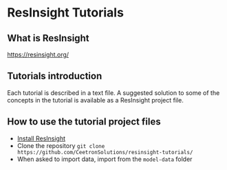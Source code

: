 # ResInsight Tutorials

## What is ResInsight

https://resinsight.org/

## Tutorials introduction
Each tutorial is described in a text file. A suggested solution to some of the concepts in the tutorial is available as a ResInsight project file. 

## How to use the tutorial project files

- [Install ResInsight](https://resinsight.org/getting-started/download-and-install/)
- Clone the repository  `git clone https://github.com/CeetronSolutions/resinsight-tutorials/`
- When asked to import data, import from the `model-data` folder
